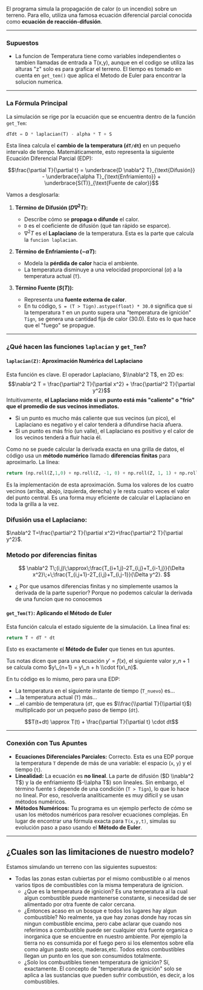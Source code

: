 
El programa simula la propagación de calor (o un incendio) sobre un terreno. Para ello, utiliza una famosa ecuación diferencial parcial conocida como **ecuación de reacción-difusión**.

-----
### Supuestos
- La funcion de Temperatura tiene como variables independientes o tambien llamadas de entrada a T(x,y), aunque en el codigo se utiliza las alturas "z" solo es para graficar el terreno. El tiempo es tomado en cuenta en `get_tem()` que aplica el Metodo de Euler para encontrar la solucion numerica.
-----

### La Fórmula Principal

La simulación se rige por la ecuación que se encuentra dentro de la función `get_Tem`:

```python
dTdt = D * laplacian(T) - alpha * T + S
```

Esta línea calcula el **cambio de la temperatura (`dT/dt`)** en un pequeño intervalo de tiempo. Matemáticamente, esto representa la siguiente Ecuación Diferencial Parcial (EDP):

$$\frac{\partial T}{\partial t} = \underbrace{D \nabla^2 T}_{\text{Difusión}} - \underbrace{\alpha T}_{\text{Enfriamiento}} + \underbrace{S(T)}_{\text{Fuente de calor}}$$


Vamos a desglosarla:

1.  **Término de Difusión ($D \nabla^2 T$):**

      * Describe cómo se **propaga o difunde** el calor.
      * `D` es el coeficiente de difusión (qué tan rápido se esparce).
      * $\nabla^2 T$ es el **Laplaciano** de la temperatura. Esta es la parte que calcula la `funcion laplacian`.

2.  **Término de Enfriamiento ($-\alpha T$):**

      * Modela la **pérdida de calor** hacia el ambiente.
      * La temperatura disminuye a una velocidad proporcional ($\alpha$) a la temperatura actual (`T`).

3.  **Término Fuente ($S(T)$):**

      * Representa una **fuente externa de calor**.
      * En tu código, `S = (T > Tign).astype(float) * 30.0` significa que si la temperatura `T` en un punto supera una "temperatura de ignición" `Tign`, se genera una cantidad fija de calor (30.0). Esto es lo que hace que el "fuego" se propague.

-----

###  ¿Qué hacen las funciones `laplacian` y `get_Tem`?

#### **`laplacian(Z)`: Aproximación Numérica del Laplaciano**

Esta función es clave. El operador Laplaciano, $\\nabla^2 T$, en 2D es:
$$\nabla^2 T = \frac{\partial^2 T}{\partial x^2} + \frac{\partial^2 T}{\partial y^2}$$
Intuitivamente, **el Laplaciano mide si un punto está más "caliente" o "frío" que el promedio de sus vecinos inmediatos.**

  * Si un punto es mucho más caliente que sus vecinos (un pico), el Laplaciano es negativo y el calor tenderá a difundirse hacia afuera.
  * Si un punto es más frío (un valle), el Laplaciano es positivo y el calor de los vecinos tenderá a fluir hacia él.

Como no se puede calcular la derivada exacta en una grilla de datos, el código usa un **método numérico** llamado **diferencias finitas** para aproximarlo. La línea:

```python
return (np.roll(Z,1,0) + np.roll(Z, -1, 0) + np.roll(Z, 1, 1) + np.roll(Z,-1,1)-4*Z)
```

Es la implementación de esta aproximación. Suma los valores de los cuatro vecinos (arriba, abajo, izquierda, derecha) y le resta cuatro veces el valor del punto central. Es una forma muy eficiente de calcular el Laplaciano en toda la grilla a la vez.
### Difusión usa el **Laplaciano**:
  $\nabla^2 T=\frac{\partial^2 T}{\partial x^2}+\frac{\partial^2 T}{\partial y^2}$.
### Metodo por diferencias finitas
$$
  \nabla^2 T\;(i,j)\;\approx\;\frac{T_{i+1,j}-2T_{i,j}+T_{i-1,j}}{\Delta x^2}\;+\;\frac{T_{i,j+1}-2T_{i,j}+T_{i,j-1}}{\Delta y^2}.
$$
- ¿ Por que usamos diferencias finitas y no simplemente usamos la derivada de la parte superior?
Porque no podemos calcular la derivada de una funcion que no conocemos
#### **`get_Tem(T)`: Aplicando el Método de Euler**

Esta función calcula el estado siguiente de la simulación. La línea final es:

```python
return T + dT * dt
```

Esto es exactamente el **Método de Euler** que tienes en tus apuntes.

Tus notas dicen que para una ecuación $y' = f(x)$, el siguiente valor $y\_{n+1}$ se calcula como $y\_{n+1} = y\_n + h \\cdot f(x\_n)$.

En tu código es lo mismo, pero para una EDP:

  * La temperatura en el siguiente instante de tiempo (`T_nuevo`) es...
  * ...la temperatura actual (`T`) más...
  * ...el cambio de temperatura (`dT`, que es $\\frac{\\partial T}{\\partial t}$) multiplicado por un pequeño paso de tiempo (`dt`).

$$T(t+dt) \approx T(t) + \frac{\partial T}{\partial t} \cdot dt$$

-----

### Conexión con Tus Apuntes

  * **Ecuaciones Diferenciales Parciales:** Correcto. Esta es una EDP porque la temperatura `T` depende de más de una variable: el espacio (`x`, `y`) y el tiempo (`t`).
  * **Linealidad:** La ecuación es **no lineal**. La parte de difusión ($D \\nabla^2 T$) y la de enfriamiento ($-\\alpha T$) son lineales. Sin embargo, el término fuente `S` depende de una condición (`T > Tign`), lo que lo hace no lineal. Por eso, resolverla analíticamente es muy difícil y se usan métodos numéricos.
  * **Métodos Numéricos:** Tu programa es un ejemplo perfecto de cómo se usan los métodos numéricos para resolver ecuaciones complejas. En lugar de encontrar una fórmula exacta para `T(x,y,t)`, simulas su evolución paso a paso usando el **Método de Euler**.

----

## ¿Cuales son las limitaciones de nuestro modelo?
Estamos simulando un terreno con las siguientes supuestos:
  - Todas las zonas estan cubiertas por el mismo combustible o al menos varios tipos de combustibles con la misma temperatura de ignicion.
    - ¿Que es la temperatura de ignicion?
    Es una temperatura al la cual algun combustible puede mantenerse constante, si necesidad de ser alimentado por otra fuente de calor cercana.
    - ¿Entonces acaso en un bosque e todos los lugares hay algun combustible?
    No realmente, ya que hay zonas donde hay rocas sin ningun combustible encima, pero cabe aclarar que cuando nos referimos a combustible puede ser cualquier otra fuente organica o inorganica que se encuentre en nuestro ambiente. Por ejemplo la tierra no es consumida por el fuego pero si los elementos sobre ella como algun pasto seco, maderas,etc. Todos estos combustibles llegan un punto en los que son consumidos totalmente.
    -  ¿Solo los combustibles tienen temperatura de ignición?
    Sí, exactamente. El concepto de "temperatura de ignición" solo se aplica a las sustancias que pueden sufrir combustión, es decir, a los combustibles.